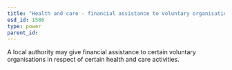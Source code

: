 ```yaml
---
title: "Health and care - financial assistance to voluntary organisations"
esd_id: 1586
type: power
parent_id:  
---
```


A local authority may give financial assistance to certain voluntary organisations in respect of certain health and care activities.

